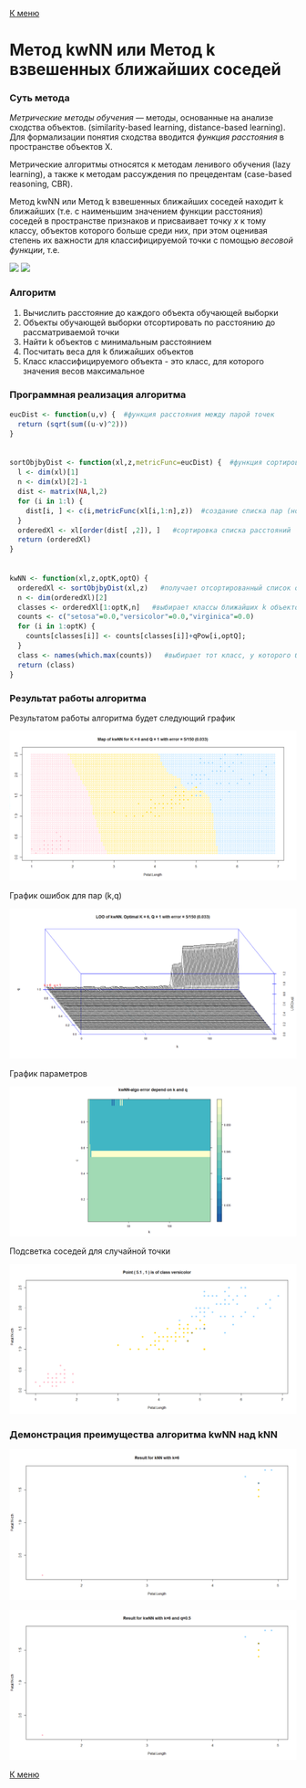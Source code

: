 [К меню](https://github.com/Inc1ementia/ML1)

# Метод kwNN или Метод k взвешенных ближайших соседей

### Суть метода

*Метрические методы обучения* — методы, основанные на анализе сходства объектов. (similarity-based learning, distance-based learning). Для формализации понятия сходства вводится *функция расстояния* в пространстве объектов X.

Метрические алгоритмы относятся к методам ленивого обучения (lazy learning), а также к методам рассуждения по прецедентам (case-based reasoning, CBR).

Метод kwNN или Метод k взвешенных ближайших соседей находит k ближайших (т.е. с наименьшим значением функции расстояния) соседей в пространстве признаков и присваивает точку *x* к тому классу, объектов которого больше среди них, при этом оценивая степень их важности для классифицируемой точки с помощью *весовой функции*, т.е. 

<img src="https://render.githubusercontent.com/render/math?math=\omega (i, u) = [i \le k]w(i)">

<img src="https://render.githubusercontent.com/render/math?math=%5Calpha%20(u%3B%7BX%7D%5E%7Bl%7D%2Ck)%3D%5Carg%5Cmax_%7By%5Cin%20Y%7D%5Csum_%7Bi%3D1%7D%5E%7Bk%7D%5B%7By%7D_%7Bu%7D%5E%7B(i)%7D%20%3Dy%5Dw(i)">


### Алгоритм

1. Вычислить расстояние до каждого объекта обучающей выборки
2. Объекты обучающей выборки отсортировать по расстоянию до рассматриваемой точки
3. Найти k объектов с минимальным расстоянием
4. Посчитать веса для k ближайших объектов
5. Класс классифицируемого объекта - это класс, для которого значения весов максимальное

### Программная реализация алгоритма

```R
eucDist <- function(u,v) {  #функция расстояния между парой точек
  return (sqrt(sum((u-v)^2)))
}


sortObjbyDist <- function(xl,z,metricFunc=eucDist) {  #функция сортировки массива по расстоянию до z
  l <- dim(xl)[1]
  n <- dim(xl)[2]-1
  dist <- matrix(NA,l,2)
  for (i in 1:l) {
    dist[i, ] <- c(i,metricFunc(xl[i,1:n],z))  #создание списка пар (номер объекта, расстояние до z)
  }
  orderedXl <- xl[order(dist[ ,2]), ]   #сортировка списка расстояний
  return (orderedXl)
}


kwNN <- function(xl,z,optK,optQ) {
  orderedXl <- sortObjbyDist(xl,z)   #получает отсортированный список объектов
  n <- dim(orderedXl)[2]
  classes <- orderedXl[1:optK,n]   #выбирает классы ближайших k объектов
  counts <- c("setosa"=0.0,"versicolor"=0.0,"virginica"=0.0)
  for (i in 1:optK) {
    counts[classes[i]] <- counts[classes[i]]+qPow[i,optQ];
  }
  class <- names(which.max(counts))   #выбирает тот класс, у которого больше всего представителей
  return (class)
}
```

### Результат работы алгоритма

Результатом работы алгоритма будет следующий график

![kwNN](kwNN.png)

График ошибок для пар (k,q)

![kwNNLOO](kwNNLOO.png)

График параметров

![kwNNParametrs](kwNNParametrs.png)

Подсветка соседей для случайной точки

![kwNNLightup](kwNNLightup.png)

### Демонстрация преимущества алгоритма kwNN над kNN

![kNNComp](kNNComp.png)

![kwNNComp](kwNNComp.png)

[К меню](https://github.com/Inc1ementia/ML1)

